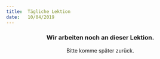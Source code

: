 ```yaml
---
title:  Tägliche Lektion
date:   10/04/2019
---
```


### <center>Wir arbeiten noch an dieser Lektion.</center>
<center>Bitte komme später zurück.</center>
